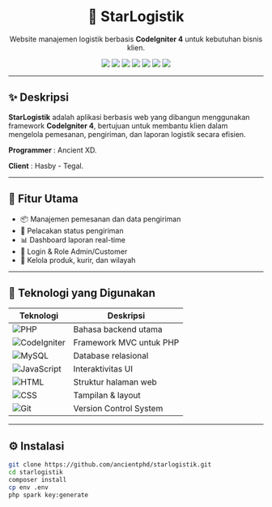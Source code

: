 <h1 align="center">🚚 StarLogistik</h1>
<p align="center">Website manajemen logistik berbasis <strong>CodeIgniter 4</strong> untuk kebutuhan bisnis klien.</p>

<p align="center">
  <img src="https://img.shields.io/badge/PHP-8.1-blue?logo=php" />
  <img src="https://img.shields.io/badge/CodeIgniter-4-red?logo=codeigniter" />
  <img src="https://img.shields.io/badge/MySQL-Database-blue?logo=mysql" />
  <img src="https://img.shields.io/badge/JavaScript-Frontend-yellow?logo=javascript" />
  <img src="https://img.shields.io/badge/HTML-Markup-orange?logo=html5" />
  <img src="https://img.shields.io/badge/CSS-Styling-blue?logo=css3" />
  <img src="https://img.shields.io/badge/Git-VersionControl-orange?logo=git" />
</p>

---

## ✨ Deskripsi

**StarLogistik** adalah aplikasi berbasis web yang dibangun menggunakan framework **CodeIgniter 4**, bertujuan untuk membantu klien dalam mengelola pemesanan, pengiriman, dan laporan logistik secara efisien.

**Programmer** : Ancient XD.

**Client** : Hasby - Tegal.

---

## 🚀 Fitur Utama
- 📦 Manajemen pemesanan dan data pengiriman
- 📍 Pelacakan status pengiriman
- 📊 Dashboard laporan real-time
- 👥 Login & Role Admin/Customer
- 📁 Kelola produk, kurir, dan wilayah

---

## 🧰 Teknologi yang Digunakan

| Teknologi | Deskripsi |
|----------|-----------|
| ![PHP](https://img.shields.io/badge/PHP-8.1-blue?logo=php) | Bahasa backend utama |
| ![CodeIgniter](https://img.shields.io/badge/CodeIgniter-4-red?logo=codeigniter) | Framework MVC untuk PHP |
| ![MySQL](https://img.shields.io/badge/MySQL-Database-blue?logo=mysql) | Database relasional |
| ![JavaScript](https://img.shields.io/badge/JavaScript-Frontend-yellow?logo=javascript) | Interaktivitas UI |
| ![HTML](https://img.shields.io/badge/HTML5-Markup-orange?logo=html5) | Struktur halaman web |
| ![CSS](https://img.shields.io/badge/CSS3-Styling-blue?logo=css3) | Tampilan & layout |
| ![Git](https://img.shields.io/badge/Git-VersionControl-orange?logo=git) | Version Control System |

---

## ⚙️ Instalasi

```bash
git clone https://github.com/ancientphd/starlogistik.git
cd starlogistik
composer install
cp env .env
php spark key:generate

